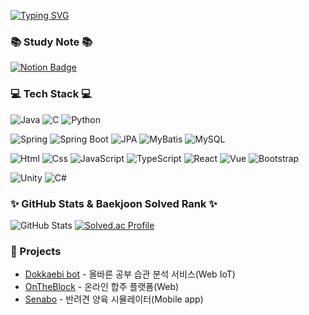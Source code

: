 [![Typing SVG](https://readme-typing-svg.herokuapp.com?font=Oleo+Script&color=FFA500&size=35&vCenter=true&width=404&height=53&lines=%E3%80%80%E3%80%80Hello!+I'm+JongWon.+%E3%80%80%E3%80%80)](https://git.io/typing-svg)

### 📚 Study Note 📚
[![Notion Badge](https://img.shields.io/badge/-Notion-white?logo=notion&logoColor=black&link=https://extreme-coelurus-386.notion.site/Leejongwon-fc0e608f26a94353a989c9148c9b3dad?pvs=4)](https://extreme-coelurus-386.notion.site/Leejongwon-fc0e608f26a94353a989c9148c9b3dad?pvs=4)

### 💻 Tech Stack 💻
![Java](https://img.shields.io/badge/Java-007396.svg?style=flat-square&logo=Java&logoColor=white)
![C](https://img.shields.io/badge/C-00599C.svg?style=flat-square&logo=C&logoColor=white)
![Python](https://img.shields.io/badge/Python-3776AB.svg?style=flat-square&logo=Python&logoColor=white)

![Spring](https://img.shields.io/badge/Spring-6DB33F.svg?style=flat-square&logo=Spring&logoColor=white)
![Spring Boot](https://img.shields.io/badge/Spring%20boot-6DB33F.svg?style=flat-square&logo=Spring%20Boot&logoColor=white)
![JPA](https://img.shields.io/badge/JPA_Hibernate-green.svg?style=flat-square&logo=Hibernate&logoColor=white)
![MyBatis](https://img.shields.io/badge/MyBatis-339933.svg?style=flat-square)
![MySQL](https://img.shields.io/badge/MySQL-4479A1.svg?style=flat-square&logo=MySQL&logoColor=white)

![Html](https://img.shields.io/badge/HTML5-E34F26.svg?&style=flat-square&logo=HTML5&logoColor=white)
![Css](https://img.shields.io/badge/CSS3-1572B6.svg?&style=flat-square&logo=CSS3&logoColor=white)
![JavaScript](https://img.shields.io/badge/JavaScriipt-F7DF1E.svg?&style=flat-square&logo=JavaScript&logoColor=black)
![TypeScript](https://img.shields.io/badge/typescript-3178C6.svg?&style=flat-square&logo=typescript&logoColor=black)
![React](https://img.shields.io/badge/React-61DAFB.svg?&style=flat-square&logo=React&logoColor=white)
![Vue](https://img.shields.io/badge/Vue-4FC08D.svg?style=flat-square&logo=Vue.js&logoColor=white)
![Bootstrap](https://img.shields.io/badge/Bootstrap-7952B3.svg?style=flat-square&logo=Bootstrap&logoColor=white)

![Unity](https://img.shields.io/badge/Unity_AR-708090.svg?style=flat-square&logo=Unity&logoColor=white)
![C#](https://img.shields.io/badge/C%23-708090.svg?style=flat-square&logo=C%20Sharp&logoColor=white)

### ✨ GitHub Stats & Baekjoon Solved Rank ✨

![GitHub Stats](https://github-readme-stats.vercel.app/api?username=jongwon97&show_icons=true&theme=slateorange)
[![Solved.ac Profile](http://mazassumnida.wtf/api/v2/generate_badge?boj=whddnjs128)](https://solved.ac/whddnjs128)

### 📌 Projects
- [Dokkaebi bot](https://github.com/Jongwon97/Dokkaebibot) - 올바른 공부 습관 분석 서비스(Web IoT)
- [OnTheBlock](https://github.com/Jongwon97/OnTheBlock) - 온라인 합주 플랫폼(Web)
- [Senabo](https://github.com/Jongwon97/senabo) - 반려견 양육 시뮬레이터(Mobile app)

